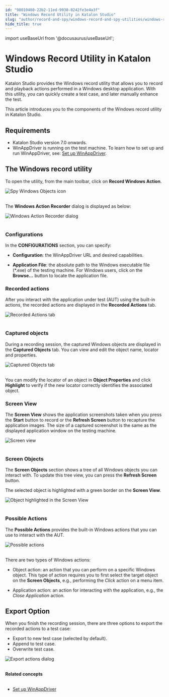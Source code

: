 ```yaml
---
id: "98010480-22b2-11ed-9930-0242fe3e4a3f"
title: "Windows Record Utility in Katalon Studio"
slug: "author/record-and-spy/windows-record-and-spy-utilities/windows-record-utility-in-katalon-studio"
hide_title: true
---
```

import useBaseUrl from '@docusaurus/useBaseUrl';


# <a id="id" class="anchor_top_offset"/><a id="ariaid-title1" class="anchor_top_offset"/>Windows Record Utility in <span xmlns="http://www.w3.org/1999/xhtml" className="ph">Katalon Studio</span> 

<p xmlns="http://www.w3.org/1999/xhtml" className="p">Katalon Studio provides the Windows record utility that allows   you to record and playback actions performed in a Windows desktop   application. With this utility, you can quickly create a test case,   and later manually enhance the test.</p> 
<p xmlns="http://www.w3.org/1999/xhtml" className="p">This article introduces you to the components of the Windows   record utility in Katalon Studio.</p> 

## Requirements

<ul xmlns="http://www.w3.org/1999/xhtml" className="ul"><li className="li">Katalon Studio version 7.0 onwards.</li><li className="li">WinAppDriver is running on the test machine. To learn how to     set up and run WinAppDriver, see: <a className="xref" href="/author/manage-projects/set-up-projects/windows-desktop-apps-testing/set-up-winappdriver-in-katalon-studio">Set       up WinAppDriver</a>.</li></ul> 

## <a id="id_1" class="anchor_top_offset"/>The Windows record utility

<p xmlns="http://www.w3.org/1999/xhtml" className="p">To open the utility, from the main toolbar, click on <strong className="ph b">Record Windows Action</strong>.</p> 
<p xmlns="http://www.w3.org/1999/xhtml" className="p"> <img className="image" src={useBaseUrl("https://github.com/katalon-studio/docs-images/raw/master/katalon-studio/docs/windows-record-utility/KS-Record-Windows-Action-button.png")} alt="Spy Windows Objects icon" /><br /><br /> </p> 
<p xmlns="http://www.w3.org/1999/xhtml" className="p">The <strong className="ph b">Windows Action Recorder</strong> dialog is displayed as below:</p> 
<p xmlns="http://www.w3.org/1999/xhtml" className="p"> <img className="image" src={useBaseUrl("https://github.com/katalon-studio/docs-images/raw/master/katalon-studio/docs/windows-record-utility/KS-Windows-Action-Recorder-dialog.png")} alt="Windows Action Recorder dialog" /><br /><br /> </p> 
      

### <a id="id_2" class="anchor_top_offset"/>Configurations

      
        
<p xmlns="http://www.w3.org/1999/xhtml" className="p">In the <strong className="ph b">CONFIGURATIONS</strong> section, you can   specify:</p> 
        
<ul xmlns="http://www.w3.org/1999/xhtml" className="ul">   <li className="li">     <p className="p">       <strong className="ph b">Configuration</strong>: the WinAppDriver URL and desired       capabilities.</p>   </li>   <li className="li">     <p className="p">       <strong className="ph b">Application File</strong>: the absolute path to the       Windows executable file (*.exe) of the testing machine. For Windows       users, click on the <strong className="ph b">Browse...</strong> button to locate the       application file.</p>   </li> </ul> 
      
    

### <a id="id_3" class="anchor_top_offset"/>Recorded actions

<p xmlns="http://www.w3.org/1999/xhtml" className="p">After you interact with the application under test (AUT) using the built-in actions, the recorded actions are displayed in the <strong className="ph b">Recorded Actions</strong> tab.</p> 
<p xmlns="http://www.w3.org/1999/xhtml" className="p"> <img className="image" src={useBaseUrl("https://github.com/katalon-studio/docs-images/raw/master/katalon-studio/docs/windows-record-utility/KS-Recorded-Actions-tab.png")} alt="Recorded Actions tab" /><br /><br /> </p> 

### <a id="id_4" class="anchor_top_offset"/>Captured objects

<p xmlns="http://www.w3.org/1999/xhtml" className="p">During a recording session, the captured Windows objects are displayed in the <strong className="ph b">Captured Objects</strong> tab. You can view and edit the object name, locator and properties.</p> 
<p xmlns="http://www.w3.org/1999/xhtml" className="p"> <img className="image" src={useBaseUrl("https://github.com/katalon-studio/docs-images/raw/master/katalon-studio/docs/windows-record-utility/KS-Captured-Objects-tab.png")} alt="Captured Objects tab" /><br /><br /> </p> 
<p xmlns="http://www.w3.org/1999/xhtml" className="p">You can modify the locator of an object in <strong className="ph b">Object Properties</strong> and click <strong className="ph b">Highlight</strong> to verify if the new locator correctly identifies the associated object.</p> 

### <a id="id_5" class="anchor_top_offset"/>Screen View

<p xmlns="http://www.w3.org/1999/xhtml" className="p">The <strong className="ph b">Screen View</strong> shows the application screenshots taken when you press the <strong className="ph b">Start</strong> button to record or the <strong className="ph b">Refresh Screen</strong> button to recapture the application images. The size of a captured screenshot is the same as the displayed application window on the testing machine.</p> 
<p xmlns="http://www.w3.org/1999/xhtml" className="p"> <img className="image" src={useBaseUrl("https://github.com/katalon-studio/docs-images/raw/master/katalon-studio/docs/windows-record-utility/KS-Screen-View-section.png")} alt="Screen view" /><br /><br /> </p> 

### <a id="id_6" class="anchor_top_offset"/>Screen Objects

<p xmlns="http://www.w3.org/1999/xhtml" className="p">The <strong className="ph b">Screen Objects</strong> section shows a tree of all Windows objects you can interact with. To update this tree view, you can press the <strong className="ph b">Refresh Screen</strong> button.</p> 
<p xmlns="http://www.w3.org/1999/xhtml" className="p">The selected object is highlighted with a green border on the <strong className="ph b">Screen View</strong>.</p> 
<p xmlns="http://www.w3.org/1999/xhtml" className="p"> <img className="image" src={useBaseUrl("https://github.com/katalon-studio/docs-images/raw/master/katalon-studio/docs/windows-record-utility/KS-Screen-view.png")} alt="Object highlighted in the Screen View" /><br /><br /> </p> 

### <a id="id_7" class="anchor_top_offset"/>Possible Actions

<p xmlns="http://www.w3.org/1999/xhtml" className="p">The <strong className="ph b">Possible Actions</strong> provides the built-in Windows actions that you can use to interact with the AUT.</p> 
<p xmlns="http://www.w3.org/1999/xhtml" className="p"> <img className="image" src={useBaseUrl("https://github.com/katalon-studio/docs-images/raw/master/katalon-studio/docs/windows-record-utility/KS-Possible-Actions-section.png")} alt="Possible actions" /><br /><br /> </p> 
<p xmlns="http://www.w3.org/1999/xhtml" className="p">There are two types of Windows actions:</p> 
<ul xmlns="http://www.w3.org/1999/xhtml" className="ul"><li className="li">     <p className="p">Object action: an action that you can perform on a specific Windows object. This type of action requires you to first select the target object on the <strong className="ph b">Screen Objects</strong>, e.g., performing the <em className="ph i">Click</em> action on a menu item.</p>   </li><li className="li">     <p className="p">Application action: an action for interacting with the application, e.g., the <em className="ph i">Close Application</em> action.</p>   </li></ul> 

## <a id="id_8" class="anchor_top_offset"/>Export Option

<p xmlns="http://www.w3.org/1999/xhtml" className="p">When you finish the recording session, there are three options to export the recorded actions to a test case:</p> 
<ul xmlns="http://www.w3.org/1999/xhtml" className="ul"><li className="li">Export to new test case (selected by default).</li><li className="li">Append to test case.</li><li className="li">Overwrite test case.</li></ul> 
<p xmlns="http://www.w3.org/1999/xhtml" className="p"> <img className="image" src={useBaseUrl("https://github.com/katalon-studio/docs-images/raw/master/katalon-studio/docs/windows-record-utility/KS-Export-Windows-script.png")} alt="Export actions dialog" /><br /><br /> </p> 
<nav xmlns="http://www.w3.org/1999/xhtml" role="navigation" className="related-links"><div className="linklist relinfo relconcepts"><strong>Related concepts</strong><br /><br /><ul className="linklist"><li className="linklist"><a className="link" href="/author/manage-projects/set-up-projects/windows-desktop-apps-testing/set-up-winappdriver-in-katalon-studio#concept-5429">Set up WinAppDriver</a></li></ul></div></nav> 
